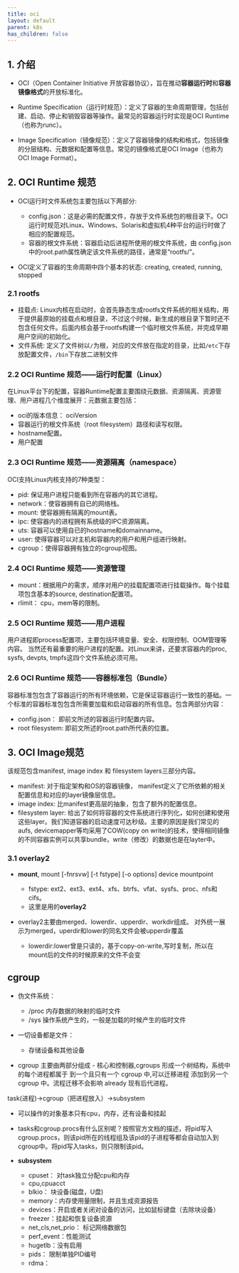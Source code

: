 ```yaml
---
title: oci
layout: default
parent: k8s
has_children: false
---
```


## 1. 介绍

- OCI（Open Container Initiative 开放容器协议），旨在推动**容器运行时**和**容器镜像格式**的开放标准化。

- Runtime Specification（运行时规范）：定义了容器的生命周期管理，包括创建、启动、停止和销毁容器等操作。最常见的容器运行时实现是OCI Runtime（也称为runc）。
- Image Specification（镜像规范）：定义了容器镜像的结构和格式，包括镜像的分层结构、元数据和配置等信息。常见的镜像格式是OCI Image（也称为OCI Image Format）。

## 2. OCI Runtime 规范

- OCI运行时文件系统包主要包括以下两部分:
    - config.json：这是必需的配置文件，存放于文件系统包的根目录下。OCI运行时规范对Linux、Windows、Solaris和虚拟机4种平台的运行时做了相应的配置规范。
    - 容器的根文件系统：容器启动后进程所使用的根文件系统，由 config.json 中的root.path属性确定该文件系统的路径，通常是“rootfs/”。

- OCI定义了容器的生命周期中四个基本的状态: creating, created, running, stopped

### 2.1 rootfs
- 挂载点:
    Linux内核在启动时，会首先静态生成rootfs文件系统的相关结构，用于提供最原始的挂载点和根目录，不过这个时候，新生成的根目录下暂时还不包含任何文件。后面内核会基于rootfs构建一个临时根文件系统，并完成早期用户空间的初始化。
- 文件系统:
    定义了文件树以`/`为根，对应的文件放在指定的目录，比如`/etc`下存放配置文件，`/bin`下存放二进制文件

### 2.2 OCI Runtime 规范——运行时配置（Linux）

在Linux平台下的配置，容器Runtime配置主要围绕元数据、资源隔离、资源管理、用户进程几个维度展开：元数据主要包括：

- oci的版本信息： ociVersion
- 容器运行的根文件系统（root filesystem）路径和读写权限。
- hostname配置。
- 用户配置

### 2.3 OCI Runtime 规范——资源隔离（namespace）

OCI支持Linux内核支持的7种类型：
- pid: 保证用户进程只能看到所在容器内的其它进程。
- network：使容器拥有自已的网络栈。
- mount: 使容器拥有隔离的mount表。
- ipc: 使容器内的进程拥有系统级的IPC资源隔离。
- uts: 容器可以使用自已的hostname和domainname。
- user: 使得容器可以对主机和容器内的用户和用户组进行映射。
- cgroup：使得容器拥有独立的cgroup视图。


### 2.4  OCI Runtime 规范——资源管理

- mount：根据用户的需求，顺序对用户的挂载配置项进行挂载操作。每个挂载项包含基本的source, destination配置项。
- rlimit： cpu，mem等的限制。

### 2.5 OCI Runtime 规范——用户进程 

用户进程即process配置项，主要包括环境变量、安全、权限控制、OOM管理等内容。
当然还有最重要的用户进程的配置。对Linux来讲，还要求容器内的proc, sysfs, devpts, tmpfs这四个文件系统必须可用。

### 2.6 OCI Runtime 规范——容器标准包（Bundle）

容器标准包包含了容器运行的所有环境依赖，它是保证容器运行一致性的基础。一个标准的容器标准包包含所需要加载和启动容器的所有信息。包含两部分内容：

- config.json： 即前文所述的容器运行时配置内容。
- root filesystem: 即前文所述的root.path所代表的位置。

## 3. OCI Image规范

该规范包含manifest, image index 和 filesystem layers三部分内容。

- manifest: 对于指定架构和OS的容器镜像， manifest定义了它所依赖的相关配置信息和对应的layer镜像层信息。
- image index: 比manifest更高层的抽象，包含了额外的配置信息。
- filesystem layer: 给出了如何将容器的文件系统进行序列化，如何创建和使用这些layer。我们知道容器的启动速度可达秒级。主要的原因是我们常见的aufs, devicemapper等均采用了COW(copy on write)的技术，使得相同镜像的不同容器实例可以共享bundle，write（修改）的数据也是在layter中。

### 3.1 overlay2

- **mount**, mount [-fnrsvw] [-t fstype] [-o options] device mountpoint
    - fstype: ext2、ext3、ext4、xfs、btrfs、vfat、sysfs、proc、nfs和cifs。 
    - 这里是用的**overlay2**

- overlay2主要由merged、lowerdir、upperdir、workdir组成。 对外统一展示为merged，uperdir和lower的同名文件会被upperdir覆盖
    - lowerdir:lower曾是只读的，基于copy-on-write,写时复制，所以在mount后的文件的时候原来的文件不会变


## cgroup

- 伪文件系统：
    - /proc 内存数据的映射的临时文件
    - /sys 操作系统产生的，一般是加载的时候产生的临时文件

- 一切设备都是文件：
    - 存储设备和其他设备




- cgroup 主要由两部分组成 - 核心和控制器,cgroups 形成一个树结构，系统中的每个进程都属于 到一个且只有一个 cgroup 中,可以迁移进程 添加到另一个 cgroup 中。流程迁移不会影响 already 现有后代进程。


task(进程)->cgroup（把进程放入）->subsystem

- 可以操作的对象基本只有cpu，内存，还有设备和挂起
- tasks和cgroup.procs有什么区别呢？按照官方文档的描述，将pid写入cgroup.procs，则该pid所在的线程组及该pid的子进程等都会自动加入到cgroup中。将pid写入tasks，则只限制该pid。

- **subsystem**
    - cpuset： 对task独立分配cpu和内存
    - cpu,cpuacct
    - blkio： 块设备(磁盘，U盘)
    - memory：内存使用量限制，并且生成资源报告
    - devices：开启或者关闭对设备的访问，比如鼠标键盘（去除块设备）
    - freezer：挂起和恢复设备资源
    - net_cls,net_prio： 标记网络数据包
    - perf_event：性能测试
    - hugetlb：没有启用
    - pids： 限制单独PID编号
    - rdma：

